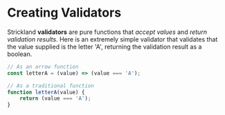 # Creating Validators

Strickland **validators** are pure functions that _accept values_ and _return validation results_. Here is an extremely simple validator that validates that the value supplied is the letter 'A', returning the validation result as a boolean.

```jsx
// As an arrow function
const letterA = (value) => (value === 'A');

// As a traditional function
function letterA(value) {
    return (value === 'A');
}
```

